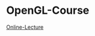 # OpenGL-Course

[Online-Lecture](https://youtube.com/playlist?list=PLvNHCGtd4kh_cYLKMP_E-jwF3YKpDP4hf)
